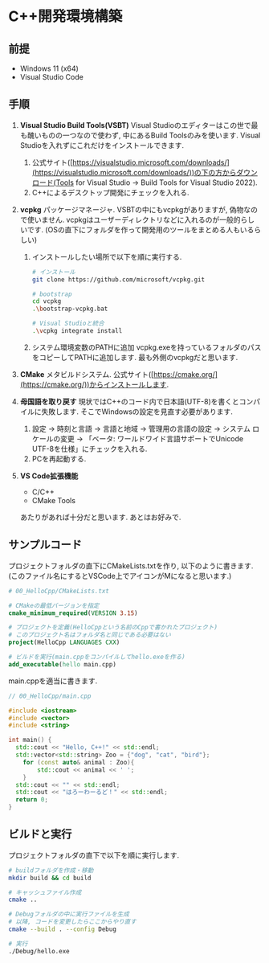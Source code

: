 # C++開発環境構築
## 前提
- Windows 11 (x64)
- Visual Studio Code

## 手順
1. **Visual Studio Build Tools(VSBT)**
    Visual Studioのエディターはこの世で最も醜いものの一つなので使わず, 中にあるBuild Toolsのみを使います. Visual Studioを入れずにこれだけをインストールできます.
    1. 公式サイト([https://visualstudio.microsoft.com/downloads/](https://visualstudio.microsoft.com/downloads/))の下の方からダウンロード(Tools for Visual Studio → Build Tools for Visual Studio 2022).
    2. C++によるデスクトップ開発にチェックを入れる.
2. **vcpkg**
    パッケージマネージャ. VSBTの中にもvcpkgがありますが, 偽物なので使いません. vcpkgはユーザーディレクトリなどに入れるのが一般的らしいです. (OSの直下にフォルダを作って開発用のツールをまとめる人もいるらしい)
    1. インストールしたい場所で以下を順に実行する.
        ```bash
        # インストール
        git clone https://github.com/microsoft/vcpkg.git

        # bootstrap
        cd vcpkg
        .\bootstrap-vcpkg.bat

        # Visual Studioと統合
        .\vcpkg integrate install
        ```
    2. システム環境変数のPATHに追加
        vcpkg.exeを持っているフォルダのパスをコピーしてPATHに追加します. 最も外側のvcpkgだと思います.
3. **CMake**
    メタビルドシステム. 公式サイト([https://cmake.org/](https://cmake.org/))からインストールします.

4. **母国語を取り戻す**
    現状ではC++のコード内で日本語(UTF-8)を書くとコンパイルに失敗します. そこでWindowsの設定を見直す必要があります.
    1. 設定 → 時刻と言語 → 言語と地域 → 管理用の言語の設定 → システム ロケールの変更 → 「ベータ: ワールドワイド言語サポートでUnicode UTF-8を仕様」にチェックを入れる.
    2. PCを再起動する.
5. **VS Code拡張機能**
    - C/C++
    - CMake Tools

    あたりがあれば十分だと思います. あとはお好みで.

## サンプルコード
プロジェクトフォルダの直下にCMakeLists.txtを作り, 以下のように書きます. (このファイル名にするとVSCode上でアイコンがMになると思います.)

```cmake
# 00_HelloCpp/CMakeLists.txt

# CMakeの最低バージョンを指定
cmake_minimum_required(VERSION 3.15)

# プロジェクトを定義(HelloCppという名前のCppで書かれたプロジェクト)
# このプロジェクト名はフォルダ名と同じである必要はない
project(HelloCpp LANGUAGES CXX)

# ビルドを実行(main.cppをコンパイルしてhello.exeを作る)
add_executable(hello main.cpp)

```

main.cppを適当に書きます.
```cpp
// 00_HelloCpp/main.cpp

#include <iostream>
#include <vector>
#include <string>

int main() {
  std::cout << "Hello, C++!" << std::endl;
  std::vector<std::string> Zoo = {"dog", "cat", "bird"};
	for (const auto& animal : Zoo){
		std::cout << animal << ' ';
	}
  std::cout << "" << std::endl;
  std::cout << "はろーわーるど！" << std::endl;
  return 0;
}
```

## ビルドと実行

プロジェクトフォルダの直下で以下を順に実行します.
```bash
# buildフォルダを作成・移動
mkdir build && cd build

# キャッシュファイル作成
cmake ..

# Debugフォルダの中に実行ファイルを生成
# 以降, コードを変更したらここからやり直す
cmake --build . --config Debug

# 実行
./Debug/hello.exe
```

